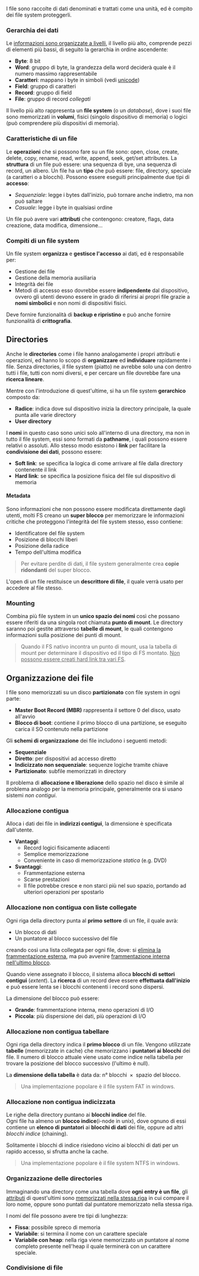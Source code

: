 I file sono raccolte di dati denominati e trattati come una unità, ed è compito dei file system proteggerli.
### Gerarchia dei dati
Le <u>informazioni sono organizzate a livelli</u>, il livello più alto, comprende pezzi di elementi più bassi, di seguito la gerarchia in ordine ascendente:
- **Byte**: 8 bit
- **Word**: gruppo di byte, la grandezza della word deciderà quale è il numero massimo rappresentabile
- **Caratteri**: mappano i byte in simboli (vedi [unicode](https://home.unicode.org/))
- **Field**: gruppo di caratteri
- **Record**: gruppo di field
- **File**: gruppo di record _collegati_

Il livello più alto rappresenta un **file system** (o un _database_), dove i suoi file sono memorizzati in **volumi**, fisici (singolo dispositivo di memoria) o logici (può comprendere più dispositivi di memoria).

### Caratteristiche di un file
Le **operazioni** che si possono fare su un file sono: open, close, create, delete, copy, rename, read, write, append, seek, get/set attributes.
La **struttura** di un file può essere: una sequenza di bye, una sequenza di record, un albero.
Un file ha un **tipo** che può essere: file, directory, speciale (a caratteri o a blocchi).
Possono essere eseguiti principalmente due tipi di **accesso**:
- _Sequenziale_: legge i bytes dall'inizio, può tornare anche indietro, ma non può saltare
- _Casuale_: legge i byte in qualsiasi ordine

Un file può avere vari **attributi** che contengono: creatore, flags, data creazione, data modifica, dimensione...

### Compiti di un file system
Un file system **organizza** e **gestisce l'accesso** ai dati, ed è responsabile per:
- Gestione dei file
- Gestione della memoria ausiliaria
- Integrità dei file
- Metodi di accesso
esso dovrebbe essere **indipendente** dal dispositivo, ovvero gli utenti devono essere in grado di riferirsi ai propri file grazie a **nomi simbolici** e non nomi di dispositivi fisici.

Deve fornire funzionalità di **backup e ripristino** e può anche fornire funzionalità di **crittografia**.

## Directories
Anche le **directories** come i file hanno analogamente i propri attributi e operazioni, ed hanno lo scopo di **organizzare** ed **individuare** rapidamente i file.
Senza directories, il file system (piatto) ne avrebbe solo una con dentro tutti i file, tutti con nomi diversi, e per cercare un file dovrebbe fare una **ricerca lineare**.

Mentre con l'introduzione di quest'ultime, si ha un file system **gerarchico** composto da:
- **Radice**: indica dove sul dispositivo inizia la directory principale, la quale punta alle varie directory
- **User directory**

I **nomi** in questo caso sono unici solo all'interno di una directory, ma non in tutto il file system, essi sono formati da **pathname**, i quali possono essere relativi o assoluti.
Allo stesso modo esistono i **link** per facilitare la **condivisione dei dati**, possono essere:
- **Soft link**: se specifica la logica di come arrivare al file dalla directory contenente il link
- **Hard link**: se specifica la posizione fisica del file sul dispositivo di memoria
#### Metadata
Sono informazioni che non possono essere modificata direttamente dagli utenti, molti FS creano un **super blocco** per memorizzare le informazioni critiche che proteggono l'integrità del file system stesso, esso contiene:
- Identificatore del file system
- Posizione di blocchi liberi
- Posizione della radice
- Tempo dell'ultima modifica
>Per evitare perdite di dati, il file system generalmente crea **copie ridondanti** del super blocco.

L'open di un file restituisce un **descrittore di file**, il quale verrà usato per accedere al file stesso.

### Mounting
Combina più file system in un **unico spazio dei nomi** così che possano essere riferiti da una singola root chiamata **punto di mount**.
Le directory saranno poi gestite attraverso **tabelle di mount**, le quali contengono informazioni sulla posizione dei punti di mount.
>Quando il FS nativo incontra un punto di mount, usa la tabella di mount per determinare il dispositivo ed il tipo di FS montato.
><u>Non possono essere creati hard link tra vari FS</u>.

## Organizzazione dei file
I file sono memorizzati su un disco **partizionato** con file system in ogni parte:
- **Master Boot Record (MBR)** rappresenta il settore 0 del disco, usato all'avvio
- **Blocco di boot**: contiene il primo blocco di una partizione, se eseguito carica il SO contenuto nella partizione

Gli **schemi di organizzazione** dei file includono i seguenti metodi:
- **Sequenziale**
- **Diretto**: per dispositivi ad accesso diretto
- **Indicizzato non sequenziale**: sequenze logiche tramite chiave
- **Partizionato**: subfile memorizzati in directory

Il problema di **allocazione e liberazione** dello spazio nel disco è simile al problema analogo per la memoria principale, generalmente ora si usano sistemi _non contigui_.
### Allocazione contigua
Alloca i dati dei file in **indirizzi contigui**, la dimensione è specificata dall'utente.
- **Vantaggi**:
	- Record logici fisicamente adiacenti
	- Semplice memorizzazione
	- Conveniente in caso di memorizzazione _statica_ (e.g. DVD)
- **Svantaggi**:
	- Frammentazione esterna
	- Scarse prestazioni
	- Il file potrebbe cresce e non starci più nel suo spazio, portando ad ulteriori operazioni per spostarlo
### Allocazione non contigua con liste collegate
Ogni riga della directory punta al **primo settore** di un file, il quale avrà:
- Un blocco di dati
- Un puntatore al blocco successivo del file 

creando così una lista collegata per ogni file, dove: si <u>elimina la frammentazione esterna</u>, ma può avvenire <u>frammentazione interna nell'ultimo blocco</u>.

Quando viene assegnato il blocco, il sistema alloca **blocchi di settori contigui** (_extent_).
La **ricerca** di un record deve essere **effettuata dall'inizio** e può essere lenta se i blocchi contenenti i record sono dispersi.

La dimensione del blocco può essere:
- **Grande**: frammentazione interna, meno operazioni di I/O
- **Piccola**: più dispersione dei dati, più operazioni di I/O
### Allocazione non contigua tabellare
Ogni riga della directory indica il **primo blocco** di un file.
Vengono utilizzate **tabelle** (memorizzate in cache) che memorizzano i **puntatori ai blocchi** dei file.
Il numero di blocco attuale viene usato come indice nella tabella per trovare la posizione del blocco successivo (l'ultimo è null).

La **dimensione della tabella** è data da: $\text{n° blocchi }\times\text{ spazio del blocco}$.
>Una implementazione popolare è il file system FAT  in windows.
### Allocazione non contigua indicizzata
Le righe della directory puntano ai **blocchi indice** del file.  
Ogni file ha almeno un **blocco indice**(i-node in unix), dove ognuno di essi contiene un **elenco di puntatori** ai **blocchi di dati** dei file, oppure ad altri _blocchi indice_ (chaining).

Solitamente i blocchi di indice risiedono vicino ai blocchi di dati per un rapido accesso, si sfrutta anche la cache.
>Una implementazione popolare è il file system NTFS in windows.

### Organizzazione delle directories
Immaginando una directory come una tabella dove **ogni entry è un file**, gli <u>attributi</u> di quest'ultimi sono <u>memorizzati nella stessa riga</u> in cui compare il loro nome, oppure sono puntati dal puntatore memorizzato nella stessa riga.

I nomi del file possono avere tre tipi di lunghezza:
- **Fissa**: possibile spreco di memoria
- **Variabile**: si termina il nome con un carattere speciale
- **Variabile con heap**: nella riga viene memorizzato un puntatore al nome completo presente nell'heap il quale terminerà con un carattere speciale.

### Condivisione di file
